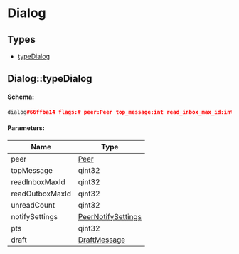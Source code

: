 # Dialog

## Types

* [typeDialog](#dialogtypedialog)

## Dialog::typeDialog

#### Schema:

```c++
dialog#66ffba14 flags:# peer:Peer top_message:int read_inbox_max_id:int read_outbox_max_id:int unread_count:int notify_settings:PeerNotifySettings pts:flags.0?int draft:flags.1?DraftMessage = Dialog;
```

#### Parameters:

|Name|Type|
|----|----|
|peer|[Peer](peer.md)|
|topMessage|qint32|
|readInboxMaxId|qint32|
|readOutboxMaxId|qint32|
|unreadCount|qint32|
|notifySettings|[PeerNotifySettings](peernotifysettings.md)|
|pts|qint32|
|draft|[DraftMessage](draftmessage.md)|


